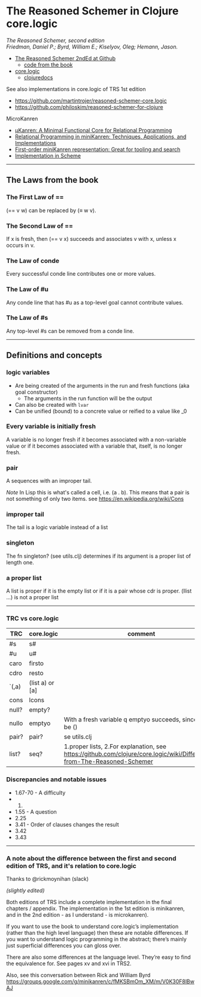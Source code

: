 # The Reasoned Schemer in Clojure core.logic

*The Reasoned Schemer, second edition  
Friedman, Daniel P.; Byrd, William E.; Kiselyov, Oleg; Hemann, Jason.*


- [The Reasoned Schemer 2ndEd at Github](https://github.com/TheReasonedSchemer2ndEd)
  - [code from the book](https://github.com/TheReasonedSchemer2ndEd/CodeFromTheReasonedSchemer2ndEd)
- [core.logic](https://github.com/clojure/core.logic)
  - [clojuredocs](https://clojuredocs.org/clojure.core.logic)

See also implementations in core.logic of TRS 1st edition
- https://github.com/martintrojer/reasoned-schemer-core.logic
- https://github.com/philoskim/reasoned-schemer-for-clojure

MicroKanren
- [µKanren: A Minimal Functional Core
  for Relational Programming](http://webyrd.net/scheme-2013/papers/HemannMuKanren2013.pdf)
- [Relational Programming in miniKanren: Techniques, Applications, and Implementations](https://citeseerx.ist.psu.edu/viewdoc/download?doi=10.1.1.363.5478&rep=rep1&type=pdf)
- [First-order miniKanren representation: Great for tooling and search](http://minikanren.org/workshop/2019/minikanren19-final2.pdf)
- [Implementation in Scheme](https://github.com/jasonhemann/microKanren)

---
## The Laws from the book

### The First Law of ==
(== v w) can be replaced by (≡ w v).

### The Second Law of ==
If x is fresh, then (== v x) succeeds and associates v with x, unless x occurs in v.

### The Law of conde 
Every successful conde line contributes one or more values.

### The Law of #u 
Any conde line that has #u as a top-level goal cannot contribute values.

### The Law of #s 
Any top-level #s can be removed from a conde line.


---
## Definitions and concepts

### logic variables
- Are being created of the arguments in the run and fresh functions (aka goal constructor)
  - The arguments in the run function will be the output
- Can also be created with `lvar`
- Can be unified (bound) to a concrete value or reified to a value like _0


### Every variable is initially fresh
A variable is no longer fresh if it becomes associated with a
non-variable value or if it becomes associated with a variable
that, itself, is no longer fresh.

### pair
A sequences with an improper tail.

*Note* In Lisp this is what's called a cell, i.e. (a . b). This means that a pair is not something of only two items. see https://en.wikipedia.org/wiki/Cons

### improper tail
The tail is a logic variable instead of a list

### singleton
The fn singleton? (see utils.clj) determines if its argument is a proper list of length one. 

### a proper list
A list is proper if it is the empty list or if it is a pair whose cdr is proper.
(llist ...) is not a proper list

---
### TRC vs core.logic
|TRC              |core.logic       |comment
|-----------------|-----------------|-------|
| #s              | s#              |
| #u              | u#              |
| caro            | firsto          |
| cdro            | resto           |
| `(,a)           | (list a) or [a] |
| cons            | lcons           |
| null?           | empty?          |
| nullo           | emptyo          | With a fresh variable q emptyo succeeds, since q will be ()
| pair?           | pair?           | se utils.clj
| list?           | seq?            | 1.proper lists, 2.For explanation, see https://github.com/clojure/core.logic/wiki/Differences-from-The-Reasoned-Schemer

### Discrepancies and notable issues
- 1.67-70 - A difficulty
- 1.
- 1.55 - A question
- 2.25
- 3.41 - Order of clauses changes the result
- 3.42
- 3.43



---
### A note about the difference between the first and second edition of TRS, and it's relation to core.logic

Thanks to @rickmoynihan (slack)

*(slightly edited)*

Both editions of TRS include a complete implementation in the final chapters / appendix.  The implementation in the 1st edition is minikanren, and in the 2nd edition - as I understand - is microkanren).

If you want to use the book to understand core.logic’s implementation (rather than the high level language) then these are notable differences.
If you want to understand logic programming in the abstract; there’s mainly just superficial differences you can gloss over.

There are also some differences at the language level. They’re easy to find the equivalence for.  See pages xv and xvi in TRS2.

Also, see this conversation between Rick and William Byrd
https://groups.google.com/g/minikanren/c/fMKSBmOm_XM/m/V0K30F8lBwAJ

